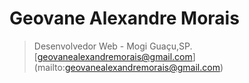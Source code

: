 # Geovane Alexandre Morais 
> Desenvolvedor Web - Mogi Guaçu,SP.\
> [geovanealexandremorais@gmail.com] (mailto:geovanealexandremorais@gmail.com)
